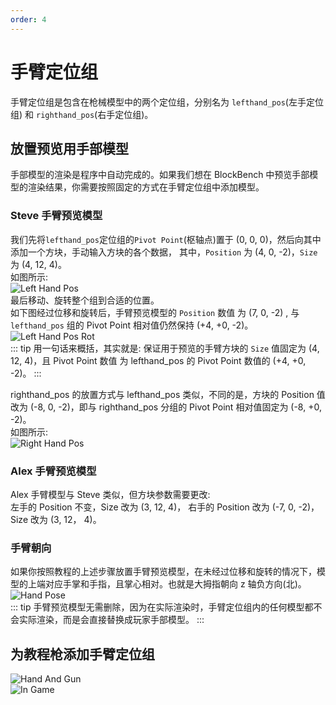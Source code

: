 ```yaml
---
order: 4
---
```

# 手臂定位组
手臂定位组是包含在枪械模型中的两个定位组，分别名为 `lefthand_pos`(左手定位组) 和 `righthand_pos`(右手定位组)。   

## 放置预览用手部模型
手部模型的渲染是程序中自动完成的。如果我们想在 BlockBench 中预览手部模型的渲染结果，你需要按照固定的方式在手臂定位组中添加模型。   

### Steve 手臂预览模型   
我们先将`lefthand_pos`定位组的`Pivot Point`(枢轴点)置于 (0, 0, 0)，然后向其中添加一个方块，手动输入方块的各个数据， 
其中，`Position` 为 (4, 0, -2)，`Size` 为 (4, 12, 4)。   
如图所示:   
![Left Hand Pos](/gunpack/gun/handpos/lefthand_pos.png)   
最后移动、旋转整个组到合适的位置。   
如下图经过位移和旋转后，手臂预览模型的 `Position` 数值 为 (7, 0, -2) , 与 `lefthand_pos` 组的 Pivot Point 相对值仍然保持  (+4, +0, -2)。   
![Left Hand Pos Rot](/gunpack/gun/handpos/lefthand_pos_rot.png)   
::: tip
用一句话来概括，其实就是: 保证用于预览的手臂方块的 `Size` 值固定为 (4, 12, 4)，且 Pivot Point 数值 为 lefthand_pos 的 Pivot Point 数值的 (+4, +0, -2)。
:::

righthand_pos 的放置方式与 lefthand_pos 类似，不同的是，方块的 Position 值改为 (-8, 0, -2)，即与 righthand_pos 分组的 Pivot Point 相对值固定为 (-8, +0, -2)。   
如图所示:   
![Right Hand Pos](/gunpack/gun/handpos/righthand_pos.png)    

### Alex 手臂预览模型
Alex 手臂模型与 Steve 类似，但方块参数需要更改:   
左手的 Position 不变，Size 改为 (3, 12, 4)，
右手的 Position 改为 (-7, 0, -2)， Size 改为 (3, 12， 4)。   

### 手臂朝向
如果你按照教程的上述步骤放置手臂预览模型，在未经过位移和旋转的情况下，模型的上端对应手掌和手指，且掌心相对。也就是大拇指朝向 z 轴负方向(北)。    
![Hand Pose](/gunpack/gun/handpos/hand_pose.png)   
::: tip
手臂预览模型无需删除，因为在实际渲染时，手臂定位组内的任何模型都不会实际渲染，而是会直接替换成玩家手部模型。
:::

## 为教程枪添加手臂定位组
![Hand And Gun](/gunpack/gun/handpos/gun_and_hand.png)   
![In Game](/gunpack/gun/handpos/in_game.png)   